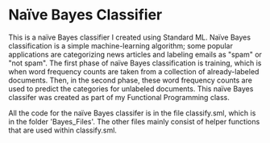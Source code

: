 # Naïve Bayes Classifier

This is a naïve Bayes classifier I created using Standard ML. Naïve Bayes classification is a simple machine-learning algorithm; some popular applications are categorizing news articles and labeling emails as "spam" or "not spam". The first phase of naïve Bayes classification is training, which is when word frequency counts are taken from a collection of already-labeled documents. Then, in the second phase, these word frequency counts are used to predict the categories for unlabeled documents. This naïve Bayes classifer was created as part of my Functional Programming class.

All the code for the naïve Bayes classifer is in the file classify.sml, which is in the folder 'Bayes_Files'. The other files mainly consist of helper functions that are used within classify.sml.
